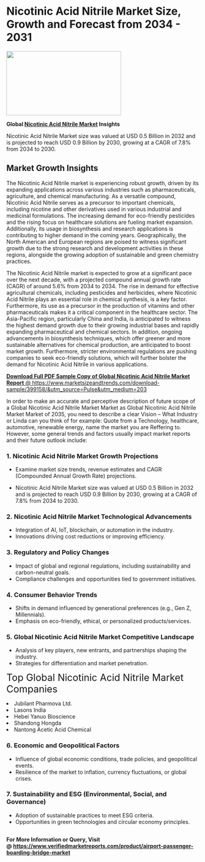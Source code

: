 <H1>Nicotinic Acid Nitrile Market Size, Growth and Forecast from 2034 - 2031</H1><img class="aligncenter size-medium wp-image-584254" src="https://thirdeyenews.in/wp-content/uploads/2034/09/Global-Market-Research-300x168.jpeg" alt="" width="300" height="168" /><p><strong>Global&nbsp;<a href="https://www.marketsizeandtrends.com/download-sample/399158/&amp;utm_source=Pulse&amp;utm_medium=203">Nicotinic Acid Nitrile Market</a> Insights</strong></p><p>Nicotinic Acid Nitrile Market size was valued at USD 0.5 Billion in 2032 and is projected to reach USD 0.9 Billion by 2030, growing at a CAGR of 7.8% from 2034 to 2030.</p><p><h2>Market Growth Insights</h2> <p>The Nicotinic Acid Nitrile market is experiencing robust growth, driven by its expanding applications across various industries such as pharmaceuticals, agriculture, and chemical manufacturing. As a versatile compound, Nicotinic Acid Nitrile serves as a precursor to important chemicals, including nicotine and other derivatives used in various industrial and medicinal formulations. The increasing demand for eco-friendly pesticides and the rising focus on healthcare solutions are fueling market expansion. Additionally, its usage in biosynthesis and research applications is contributing to higher demand in the coming years. Geographically, the North American and European regions are poised to witness significant growth due to the strong research and development activities in these regions, alongside the growing adoption of sustainable and green chemistry practices.</p> <p><a href="#"></a></p> <p>The Nicotinic Acid Nitrile market is expected to grow at a significant pace over the next decade, with a projected compound annual growth rate (CAGR) of around 5.6% from 2034 to 2034. The rise in demand for effective agricultural chemicals, including pesticides and herbicides, where Nicotinic Acid Nitrile plays an essential role in chemical synthesis, is a key factor. Furthermore, its use as a precursor in the production of vitamins and other pharmaceuticals makes it a critical component in the healthcare sector. The Asia-Pacific region, particularly China and India, is anticipated to witness the highest demand growth due to their growing industrial bases and rapidly expanding pharmaceutical and chemical sectors. In addition, ongoing advancements in biosynthesis techniques, which offer greener and more sustainable alternatives for chemical production, are anticipated to boost market growth. Furthermore, stricter environmental regulations are pushing companies to seek eco-friendly solutions, which will further bolster the demand for Nicotinic Acid Nitrile in various applications.</p> <p><a href="#"></p><p><span class=""><strong>Download Full PDF Sample Copy of Global Nicotinic Acid Nitrile Market Report</strong> @ <a href="https://www.marketsizeandtrends.com/download-sample/399158/&amp;utm_source=Pulse&amp;utm_medium=203" target="_blank">https://www.marketsizeandtrends.com/download-sample/399158/&amp;utm_source=Pulse&amp;utm_medium=203</a></span></p><p>In order to make an accurate and perceptive description of future scope of a Global&nbsp;Nicotinic Acid Nitrile Market Market as Global&nbsp;Nicotinic Acid Nitrile Market Market of 2035, you need to describe a clear Vision &ndash; What Industry or Linda can you think of for example: Quote from a Technology, healthcare, automotive, renewable energy, name the market you are Reffering to. However, some general trends and factors usually impact market reports and their future outlook include:</p><h3>1.&nbsp;<strong>Nicotinic Acid Nitrile Market Growth Projections</strong></h3><ul><li>Examine market size trends, revenue estimates and CAGR (Compounded Annual Growth Rate) projections.</li><li><p>Nicotinic Acid Nitrile Market size was valued at USD 0.5 Billion in 2032 and is projected to reach USD 0.9 Billion by 2030, growing at a CAGR of 7.8% from 2034 to 2030.</p></li></ul><h3>2.&nbsp;<strong>Nicotinic Acid Nitrile Market Technological Advancements</strong></h3><ul><li>Integration of AI, IoT, blockchain, or automation in the industry.</li><li>Innovations driving cost reductions or improving efficiency.</li></ul><h3>3.&nbsp;<strong>Regulatory and Policy Changes</strong></h3><ul><li>Impact of global and regional regulations, including sustainability and carbon-neutral goals.</li><li>Compliance challenges and opportunities tied to government initiatives.</li></ul><h3>4.&nbsp;<strong>Consumer Behavior Trends</strong></h3><ul><li>Shifts in demand influenced by generational preferences (e.g., Gen Z, Millennials).</li><li>Emphasis on eco-friendly, ethical, or personalized products/services.</li></ul><h3>5.&nbsp;<strong>Global Nicotinic Acid Nitrile Market Competitive Landscape</strong></h3><ul><li>Analysis of key players, new entrants, and partnerships shaping the industry.</li><li>Strategies for differentiation and market penetration.</li></ul><p data-pm-slice="1 1 []"><span style="color: inherit; font-family: inherit; font-size: 25px;">Top Global Nicotinic Acid Nitrile Market Companies</span></p><div class="" data-test-id=""><p><li>Jubilant Pharmova Ltd.</li><li> Lasons India</li><li> Hebei Yanuo Bioscience</li><li> Shandong Hongda</li><li> Nantong Acetic Acid Chemical</li></p></div><h3>6.&nbsp;<strong>Economic and Geopolitical Factors</strong></h3><ul><li>Influence of global economic conditions, trade policies, and geopolitical events.</li><li>Resilience of the market to inflation, currency fluctuations, or global crises.</li></ul><h3>7.&nbsp;<strong>Sustainability and ESG (Environmental, Social, and Governance)</strong></h3><ul><li>Adoption of sustainable practices to meet ESG criteria.</li><li>Opportunities in green technologies and circular economy principles.</li></ul><h2><strong style="font-size: 14px;">For More Information or Query, Visit @&nbsp;</strong><a style="background-color: #ffffff; font-size: 14px;" href="https://www.marketsizeandtrends.com/report/nicotinic-acid-nitrile-market/" target="_blank">https://www.verifiedmarketreports.com/product/airport-passenger-boarding-bridge-market</a></h2>
